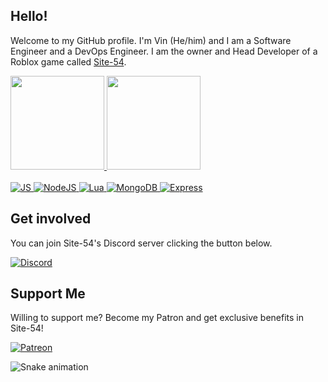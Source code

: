 ## Hello!

Welcome to my GitHub profile. I'm Vin (He/him) and I am a Software Engineer and a DevOps Engineer.
I am the owner and Head Developer of a Roblox game called [Site-54](https://www.roblox.com/groups/5455143).

 <div>
  <a href="https://github.com/VinDotRun">
    <img height="150em" src="https://github-readme-stats.vercel.app/api?username=VinDotRun&show_icons=true&theme=midnight-purple&include_all_commits=true&count_private=true">
    <img height="150em" src="https://github-readme-stats.vercel.app/api/top-langs/?username=VinDotRun&layout=compact&langs_count=7&theme=midnight-purple">
  </a>
</div>

<div style="display: inline_block"><br>
  <a href="https://github.com/VinDotRun">
      <img alt="JS" src="https://img.shields.io/badge/JavaScript-F7DF1E?style=for-the-badge&logo=javascript&logoColor=black">
      <img alt="NodeJS" src="https://img.shields.io/badge/Node.js-43853D?style=for-the-badge&logo=node.js&logoColor=white">
      <img alt="Lua" src="https://img.shields.io/badge/Lua-2C2D72?style=for-the-badge&logo=lua&logoColor=white">
      <img alt="MongoDB" src="https://img.shields.io/badge/MongoDB-4EA94B?style=for-the-badge&logo=mongodb&logoColor=white">
      <img alt="Express" src="https://img.shields.io/badge/Express.js-404D59?style=for-the-badge">
  </a>
</div>

## Get involved
You can join Site-54's Discord server clicking the button below.

<div style="display: inline_block">
  <a href="https://discord.gg/WP3QJJV">
      <img alt="Discord" src="https://img.shields.io/badge/Discord-7289DA?style=for-the-badge&logo=discord&logoColor=white">
  </a>
</div>

## Support Me
Willing to support me? Become my Patron and get exclusive benefits in Site-54!

<div style="display: inline_block">
  <a href="https://www.patreon.com/VinDotRun">
      <img alt="Patreon" src="https://img.shields.io/badge/Patreon-F96854?style=for-the-badge&logo=patreon&logoColor=white">
  </a>
</div>

![Snake animation](https://github.com/VinDotRun/VinDotRun/blob/output/github-contribution-grid-snake.svg)

